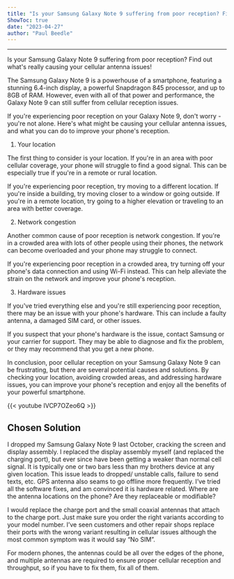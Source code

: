 ```yaml
---
title: "Is your Samsung Galaxy Note 9 suffering from poor reception? Find out what's really causing your cellular antenna issues!"
ShowToc: true 
date: "2023-04-27"
author: "Paul Beedle"
---
```

*****
Is your Samsung Galaxy Note 9 suffering from poor reception? Find out what's really causing your cellular antenna issues!

The Samsung Galaxy Note 9 is a powerhouse of a smartphone, featuring a stunning 6.4-inch display, a powerful Snapdragon 845 processor, and up to 8GB of RAM. However, even with all of that power and performance, the Galaxy Note 9 can still suffer from cellular reception issues.

If you're experiencing poor reception on your Galaxy Note 9, don't worry - you're not alone. Here's what might be causing your cellular antenna issues, and what you can do to improve your phone's reception.

1. Your location

The first thing to consider is your location. If you're in an area with poor cellular coverage, your phone will struggle to find a good signal. This can be especially true if you're in a remote or rural location.

If you're experiencing poor reception, try moving to a different location. If you're inside a building, try moving closer to a window or going outside. If you're in a remote location, try going to a higher elevation or traveling to an area with better coverage.

2. Network congestion

Another common cause of poor reception is network congestion. If you're in a crowded area with lots of other people using their phones, the network can become overloaded and your phone may struggle to connect.

If you're experiencing poor reception in a crowded area, try turning off your phone's data connection and using Wi-Fi instead. This can help alleviate the strain on the network and improve your phone's reception.

3. Hardware issues

If you've tried everything else and you're still experiencing poor reception, there may be an issue with your phone's hardware. This can include a faulty antenna, a damaged SIM card, or other issues.

If you suspect that your phone's hardware is the issue, contact Samsung or your carrier for support. They may be able to diagnose and fix the problem, or they may recommend that you get a new phone.

In conclusion, poor cellular reception on your Samsung Galaxy Note 9 can be frustrating, but there are several potential causes and solutions. By checking your location, avoiding crowded areas, and addressing hardware issues, you can improve your phone's reception and enjoy all the benefits of your powerful smartphone.

{{< youtube IVCP7OZeo6Q >}} 



## Chosen Solution
 I dropped my Samsung Galaxy Note 9 last October, cracking the screen and display assembly.  I replaced the display assembly myself (and replaced the charging port), but ever since have been getting a weaker than normal cell signal.  It is typically one or two bars less than my brothers device at any given location.  This issue leads to dropped/ unstable calls, failure to send texts, etc.  GPS antenna also seams to go offline more frequently. I’ve tried all the software fixes, and am convinced it is hardware related.  Where are the antenna locations on the phone?  Are they replaceable or modifiable?

 I would replace the charge port and the small coaxial antennas that attach to the charge port. Just make sure you order the right variants according to your model number. I’ve seen customers and other repair shops replace their ports with the wrong variant resulting in cellular issues although the most common symptom was it would say “No SIM”.

 For modern phones, the antennas could be all over the edges of the phone, and multiple antennas are required to ensure proper cellular reception and throughput, so if you have to fix them, fix all of them.




